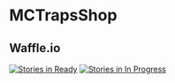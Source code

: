# MCTrapsShop
## Waffle.io
[![Stories in Ready](https://badge.waffle.io/MrKajmaK/MCTrapsShop.svg?label=Ready&title=Ready)](http://waffle.io/MrKajmaK/MCTrapsShop)
[![Stories in In Progress](https://badge.waffle.io/MrKajmaK/MCTrapsShop.svg?label=In%20Progress&title=In%20Progress)](http://waffle.io/MrKajmaK/MCTrapsShop)